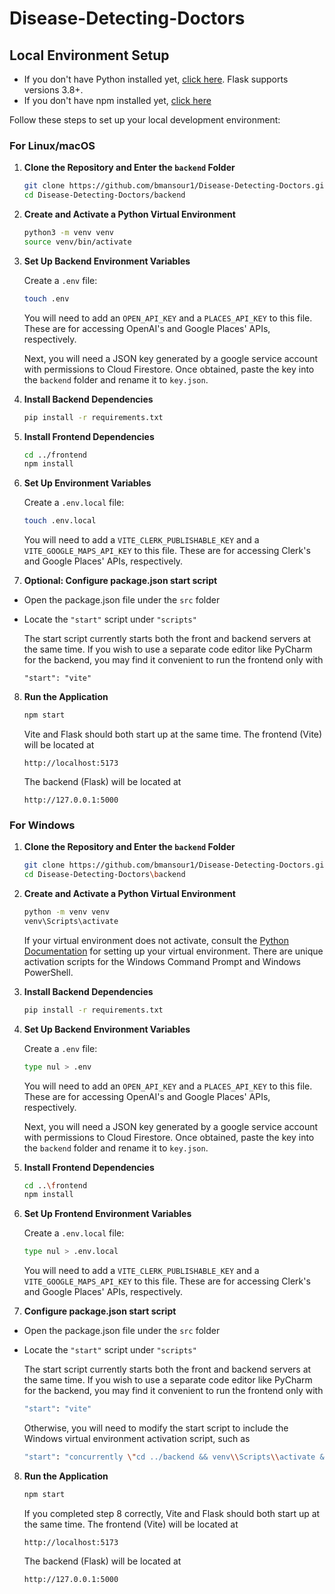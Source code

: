 # Disease-Detecting-Doctors

## Local Environment Setup

- If you don't have Python installed yet, [click here](https://www.python.org/downloads/). Flask supports versions 3.8+.
- If you don't have npm installed yet, [click here](https://docs.npmjs.com/downloading-and-installing-node-js-and-npm)

Follow these steps to set up your local development environment:

### For Linux/macOS

1. **Clone the Repository and Enter the ```backend``` Folder**
   
   ```bash
   git clone https://github.com/bmansour1/Disease-Detecting-Doctors.git
   cd Disease-Detecting-Doctors/backend
   ```
   
2. **Create and Activate a Python Virtual Environment**
   
   ```bash
   python3 -m venv venv
   source venv/bin/activate
   ```
3. **Set Up Backend Environment Variables**

   Create a ```.env``` file: 
   ```bash
   touch .env
   ```
   You will need to add an ```OPEN_API_KEY``` and a ```PLACES_API_KEY``` to this file. These are for accessing OpenAI's and Google Places' APIs, respectively.

   Next, you will need a JSON key generated by a google service account with permissions to Cloud Firestore. Once obtained, paste the key into the ```backend```
   folder and rename it to ```key.json```.
   
4. **Install Backend Dependencies**
   
   ```bash
   pip install -r requirements.txt
   ```
5. **Install Frontend Dependencies**
   
   ```bash
   cd ../frontend
   npm install
   ```
6. **Set Up Environment Variables**

   Create a ```.env.local``` file: 
   ```bash
   touch .env.local
   ```
   You will need to add a ```VITE_CLERK_PUBLISHABLE_KEY``` and a ```VITE_GOOGLE_MAPS_API_KEY``` to this file.
   These are for accessing Clerk's and Google Places' APIs, respectively.

7. **Optional: Configure package.json start script**
- Open the package.json file under the ```src``` folder
- Locate the ```"start"``` script under ```"scripts"```
  
   The start script currently starts both the front and backend servers at the same time. If you wish to use a separate code editor like PyCharm for the backend, you may find    it convenient to run the frontend only with
   ```
   "start": "vite"
   ```
  
8. **Run the Application**
   
   ```bash
   npm start
   ```
   Vite and Flask should both start up at the same time.
   The frontend (Vite) will be located at
   ```url
   http://localhost:5173
   ```
   The backend (Flask) will be located at
   ```url
   http://127.0.0.1:5000
   ```

### For Windows

1. **Clone the Repository and Enter the ```backend``` Folder**
   
   ```bash
   git clone https://github.com/bmansour1/Disease-Detecting-Doctors.git
   cd Disease-Detecting-Doctors\backend
   ```
2. **Create and Activate a Python Virtual Environment**
   
   ```bash
   python -m venv venv
   venv\Scripts\activate
   ```
   If your virtual environment does not activate, consult the [Python Documentation](https://docs.python.org/3/library/venv.html) for setting up your virtual environment.        There are unique activation scripts for the Windows Command Prompt and Windows PowerShell.
   
3. **Install Backend Dependencies**
   
   ```bash
   pip install -r requirements.txt
   ```
4. **Set Up Backend Environment Variables**

   Create a ```.env``` file: 
   ```bash
   type nul > .env
   ```
   You will need to add an ```OPEN_API_KEY``` and a ```PLACES_API_KEY``` to this file.
   These are for accessing OpenAI's and Google Places' APIs, respectively.

   Next, you will need a JSON key generated by a google service account with permissions to Cloud Firestore. Once obtained, paste the key into the ```backend```
   folder and rename it to ```key.json```.
   
5. **Install Frontend Dependencies**
   
   ```bash
   cd ..\frontend
   npm install
   ```
6. **Set Up Frontend Environment Variables**

   Create a ```.env.local``` file: 
   ```bash
   type nul > .env.local
   ```
   You will need to add a ```VITE_CLERK_PUBLISHABLE_KEY``` and a ```VITE_GOOGLE_MAPS_API_KEY``` to this file.
   These are for accessing Clerk's and Google Places' APIs, respectively.
  
7. **Configure package.json start script**
- Open the package.json file under the ```src``` folder
- Locate the ```"start"``` script under ```"scripts"```
  
   The start script currently starts both the front and backend servers at the same time. If you wish to use a separate code editor like PyCharm for the backend, you may find    it convenient to run the frontend only with
   ```bash
   "start": "vite"
   ```
   Otherwise, you will need to modify the start script to include the Windows virtual environment activation script, such as
   ```bash
   "start": "concurrently \"cd ../backend && venv\\Scripts\\activate && flask run\" \"vite\""
   ```

8. **Run the Application**
   
   ```bash
   npm start
   ```
   If you completed step 8 correctly, Vite and Flask should both start up at the same time.
   The frontend (Vite) will be located at
   ```url
   http://localhost:5173
   ```
   The backend (Flask) will be located at
   ```url
   http://127.0.0.1:5000
   ```
   
